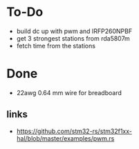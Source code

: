 # To-Do
* build dc up with pwm and IRFP260NPBF
* get 3 strongest stations from rda5807m
* fetch time from the stations

# Done
* 22awg 0.64 mm wire for breadboard

## links
* https://github.com/stm32-rs/stm32f1xx-hal/blob/master/examples/pwm.rs
